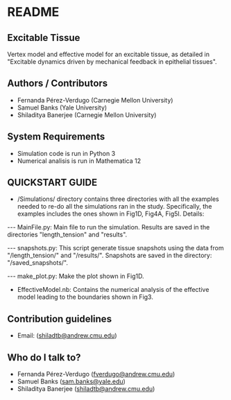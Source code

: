 # README

## Excitable Tissue
Vertex model and effective model for an excitable tissue, as detailed in "Excitable dynamics driven by mechanical feedback in epithelial tissues".

## Authors / Contributors
- Fernanda Pérez-Verdugo (Carnegie Mellon University)
- Samuel Banks (Yale University)
- Shiladitya Banerjee (Carnegie Mellon University)

## System Requirements
- Simulation code is run in Python 3
- Numerical analisis is run in Mathematica 12

## QUICKSTART GUIDE
- /Simulations/ directory contains three directories with all the examples needed to re-do all the simulations ran in the study. Specifically, the examples includes the ones shown in Fig1D, Fig4A, Fig5I.
Details:

--- MainFile.py: Main file to run the simulation. Results are saved in the directories "length_tension" and "results".

--- snapshots.py: This script generate tissue snapshots using the data from "/length_tension/" and "/results/". Snapshots are saved in the directory: "/saved_snapshots/".

--- make_plot.py: Make the plot shown in Fig1D.

- EffectiveModel.nb: Contains the numerical analysis of the effective model leading to the boundaries shown in Fig3.

## Contribution guidelines
- Email: (shiladtb@andrew.cmu.edu)
  
## Who do I talk to?
- Fernanda Pérez-Verdugo (fverdugo@andrew.cmu.edu)
- Samuel Banks (sam.banks@yale.edu)
- Shiladitya Banerjee (shiladtb@andrew.cmu.edu)
